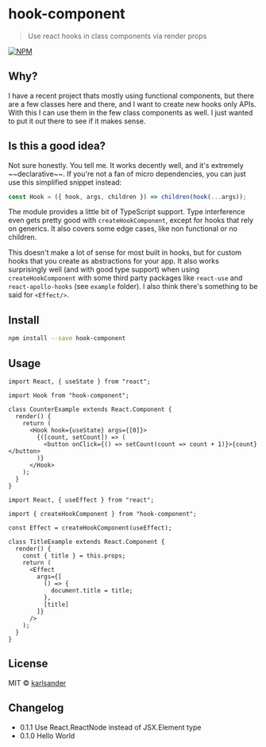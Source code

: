 # hook-component

> Use react hooks in class components via render props

[![NPM](https://img.shields.io/npm/v/hook-component.svg)](https://www.npmjs.com/package/hook-component)

## Why?

I have a recent project thats mostly using functional components, but there are a few classes here and there, and I want to create new hooks only APIs. With this I can use them in the few class components as well. I just wanted to put it out there to see if it makes sense.

## Is this a good idea?

Not sure honestly. You tell me. It works decently well, and it's extremely \~\~declarative\~\~. If you're not a fan of micro dependencies, you can just use this simplified snippet instead:

```jsx
const Hook = ({ hook, args, children }) => children(hook(...args));
```

The module provides a little bit of TypeScript support. Type interference even gets pretty good with `createHookComponent`, except for hooks that rely on generics. It also covers some edge cases, like non functional or no children.

This doesn't make a lot of sense for most built in hooks, but for custom hooks that you create as abstractions for your app. It also works surprisingly well (and with good type support) when using `createHookComponent` with some third party packages like `react-use` and `react-apollo-hooks` (see `example` folder). I also think there's something to be said for `<Effect/>`.

## Install

```bash
npm install --save hook-component
```

## Usage

```tsx
import React, { useState } from "react";

import Hook from "hook-component";

class CounterExample extends React.Component {
  render() {
    return (
      <Hook hook={useState} args={[0]}>
        {([count, setCount]) => (
          <button onClick={() => setCount(count => count + 1)}>{count}</button>
        )}
      </Hook>
    );
  }
}
```

```tsx
import React, { useEffect } from "react";

import { createHookComponent } from "hook-component";

const Effect = createHookComponent(useEffect);

class TitleExample extends React.Component {
  render() {
    const { title } = this.props;
    return (
      <Effect
        args={[
          () => {
            document.title = title;
          },
          [title]
        ]}
      />
    );
  }
}
```

## License

MIT © [karlsander](https://github.com/karlsander)

## Changelog

- 0.1.1 Use React.ReactNode instead of JSX.Element type
- 0.1.0 Hello World

